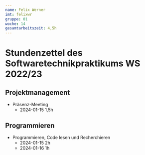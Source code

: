 ```yaml
---
name: Felix Werner
imt: felixwr
gruppe: 01
woche: 14
gesamtarbeitszeit: 4,5h 
---
```



# Stundenzettel des Softwaretechnikpraktikums WS 2022/23

## Projektmanagement
- Präsenz-Meeting
    - 2024-01-15 1,5h

## Programmieren
- Programmieren, Code lesen und Recherchieren
    - 2024-01-15 2h
    - 2024-01-16 1h
